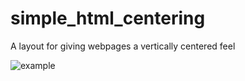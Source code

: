 # simple_html_centering
A layout for giving webpages a vertically centered feel

![example](https://user-images.githubusercontent.com/91765107/161185215-6e4b0055-5776-4659-9fbd-702dd4691de0.png)
